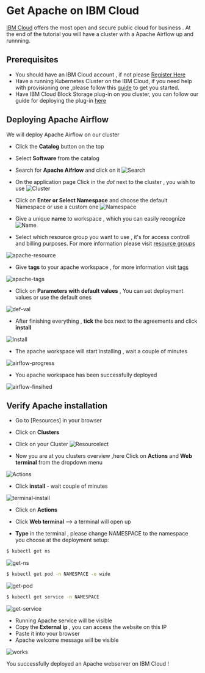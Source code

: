 # Get Apache on IBM Cloud

[IBM Cloud] offers the most open and secure public cloud for business . 
At the end of the tutorial you will have a cluster with a Apache Airflow up and runnning.

## Prerequisites

* You should have an IBM Cloud account , if not please [Register Here]
* Have a running Kubernetes Cluster on the IBM Cloud, if you need help with provisioning one ,please follow this [guide] to get you started.
* Have IBM Cloud Block Storage plug-in on you cluster, you can follow our guide for deploying the plug-in [here]

## Deploying Apache Airflow

We will deploy  Apache Airflow on our cluster 
  
* Click the **Catalog** button on the top 
* Select **Software** from the catalog
* Search for **Apache Aifrlow** and click on it
![Search](/search.png)


* On the application page Click in the _dot_ next to the cluster , you wish to use
![Cluster](/cluster-select.png)
* Click on  **Enter or Select Namespace** and choose the default Namespace or use a custom one 
![Namespace](/details-namespace.png)
* Give a unique **name** to workspace , which you can easily recognize
![Name](/details-name.png)
* Select which resource group you want to use , it's for access controll and billing purposes. For more information please visit [resource groups]

![apache-resource](/details-resource.png)

* Give **tags** to your apache workspace , for more information visit [tags]

![apache-tags](/details-tags.png)

* Click on **Parameters with default values** , You can set deployment values or use the default ones

![def-val](/parameters.png)

* After finishing everything , **tick** the box next to the agreements and click **install**

![Install](/aggreement-create.png)

* The apache workspace will start installing , wait a couple of minutes 

![airflow-progress](/in-progress.png)

* You apache workspace has been successfully deployed

![airflow-finsihed](/airflow-done.png)

## Verify Apache installation

* Go to [Resources] in your browser 
* Click on **Clusters**
* Click on your Cluster
![Resourcelect](/resource-select.png)

* Now you are at you clusters overview ,here Click on **Actions** and **Web terminal** from the dropdown menu


![Actions](/cluster-main.png)

* Click **install** - wait couple of minutes 

![terminal-install](/terminal-install.jpg)

* Click on **Actions**
* Click **Web terminal** --> a terminal will open up

* **Type** in the terminal , please change NAMESPACE to the namespace you choose at the deployment setup:

 ```sh
$ kubectl get ns
```
![get-ns](/get-ns.jpg)


 ```sh
$ kubectl get pod -n NAMESPACE -o wide 
```
![get-pod](/get-pod.jpg)


 ```sh
$ kubectl get service -n NAMESPACE
```
![get-service](/get-service.jpg)


* Running Apache service will be visible 
* Copy the **External ip** , you can access the website on this IP
* Paste it into your browser
* Apache welcome message will be visible

![works](/apache-works.png)

You successfully deployed an Apache webserver on IBM Cloud ! 


[IBM Cloud]: <http://cloud.ibm.com>
[Register Here]: <http://cloud.ibm.com/registration>
[guide]: <https://github.com/KissConsult/clusterIBM>
[here]: <https://github.com/KissConsult/IBM-Cloud-Block-Storage-plug-in>
[resource groups]: <https://cloud.ibm.com/docs/account?topic=account-account_setup#bp_resourcegroups>
[tags]: <https://cloud.ibm.com/docs/account?topic=account-tag>


